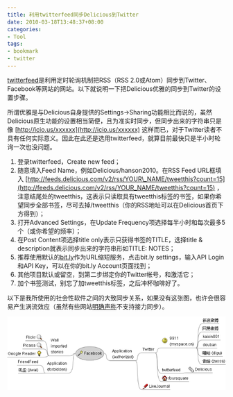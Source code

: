 ```yaml
---
title: 利用twitterfeed同步Delicious到Twitter
date: 2010-03-18T13:48:37+08:00
categories:
- Tool
tags:
- bookmark
- twitter
---
```


[twitterfeed](http://twitterfeed.com/)是利用定时轮询机制把RSS（RSS 2.0或Atom）同步到Twitter、Facebook等网站的网站。以下就说明一下把Delicious优雅的同步到Twitter的设置步骤。
<!-- more -->
所谓优雅是与Delicious自身提供的Settings->Sharing功能相比而说的，虽然Delicious原生功能的设置相当简便，且为准实时同步，但同步出来的字符串只是像 [http://icio.us/xxxxxx](http://icio.us/xxxxxx) 这样而已，对于Twitter读者不具有任何实际意义。因此在此还是选用twitterfeed，就算目前最快只是半小时轮询一次也没问题。

1. 登录twitterfeed，Create new feed；
2. 随意填入Feed Name，例如Delicious/hanson2010。在RSS Feed URL框填入 [http://feeds.delicious.com/v2/rss/YOUR\_NAME/tweetthis?count=15](http://feeds.delicious.com/v2/rss/YOUR_NAME/tweetthis?count=15) ，注意结尾处的tweetthis，这表示只读取具有tweetthis标签的书签，如果你希望同步全部书签，尽可去掉/tweetthis（你的RSS地址可以在Delicious首页下方得到）；
3. 打开Advanced Settings，在Update Frequency项选择每半小时和每次最多5个（或你希望的频率）；
4. 在Post Content项选择title only表示只获得书签的TITLE，选择title & description就表示同步出来的字符串形如TITLE: NOTES；
5. 推荐使用默认的[bit.ly](http://bit.ly/)作为URL缩短服务，点击bit.ly settings，输入API Login和API Key，可以在你的bit.ly Account页面找到；
6. 其他项目默认或留空，到第二步绑定你的Twitter帐号，和激活它；
7. 加个书签测试，别忘了加tweetthis标签，之后冲杯咖啡好了。

以下是我所使用的社会性软件之间的大致同步关系，如果没有这张图，也许会很容易产生涡流效应（虽然有些网站[明确声称](http://www.zuosa.com/Settings/settings.aspx?fun=4 "为避免造成信息死循环，做啥网不支持接力同步。即其他网站同步到做啥网的信息，不会再通过做啥网同步出去。")不支持接力同步）。

![](10994_original.png)
